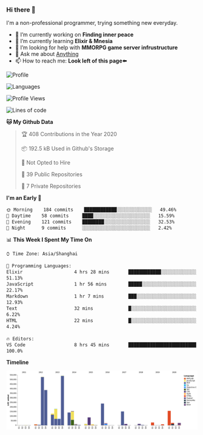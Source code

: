 ### Hi there 👋

I'm a non-professional programmer, trying something new everyday.

<!--
**dyzdyz010/dyzdyz010** is a ✨ _special_ ✨ repository because its `README.md` (this file) appears on your GitHub profile.
-->

- 🔭 I’m currently working on **Finding inner peace**
- 🌱 I’m currently learning **Elixir & Mnesia**
- 🤔 I’m looking for help with **MMORPG game server infrustructure**
- 💬 Ask me about [Anything](https://github.com/dyzdyz010/dyzdyz010/issues)
- 📫 How to reach me: **Look left of this page⬅️**

<!-- - 👯 I’m looking to collaborate on
- 😄 Pronouns: ...
- ⚡ Fun fact: ...
 -->
 
![Profile](https://github-readme-stats.vercel.app/api?username=dyzdyz010&count_private=true&show_icons=true&theme=dracula&include_all_commits=true)

![Languages](https://github-readme-stats.vercel.app/api/top-langs/?username=dyzdyz010&theme=dracula&hide=html,jupyter+notebook&count_private=true&show_icons=true)

<!--START_SECTION:waka-->
![Profile Views](http://img.shields.io/badge/Profile%20Views-4-blue)

![Lines of code](https://img.shields.io/badge/From%20Hello%20World%20I%27ve%20Written-290490%20lines%20of%20code-blue)

**🐱 My Github Data** 

> 🏆 408 Contributions in the Year 2020
 > 
> 📦 192.5 kB Used in Github's Storage 
 > 
> 🚫 Not Opted to Hire
 > 
> 📜 39 Public Repositories 
 > 
> 🔑 7 Private Repositories  

**I'm an Early 🐤** 

```text
🌞 Morning    184 commits    ████████████░░░░░░░░░░░░░   49.46% 
🌆 Daytime    58 commits     ████░░░░░░░░░░░░░░░░░░░░░   15.59% 
🌃 Evening    121 commits    ████████░░░░░░░░░░░░░░░░░   32.53% 
🌙 Night      9 commits      ░░░░░░░░░░░░░░░░░░░░░░░░░   2.42%

```


📊 **This Week I Spent My Time On** 

```text
⌚︎ Time Zone: Asia/Shanghai

💬 Programming Languages: 
Elixir                   4 hrs 28 mins       ████████████░░░░░░░░░░░░░   51.13% 
JavaScript               1 hr 56 mins        █████░░░░░░░░░░░░░░░░░░░░   22.17% 
Markdown                 1 hr 7 mins         ███░░░░░░░░░░░░░░░░░░░░░░   12.93% 
Text                     32 mins             █░░░░░░░░░░░░░░░░░░░░░░░░   6.22% 
HTML                     22 mins             █░░░░░░░░░░░░░░░░░░░░░░░░   4.24%

🔥 Editors: 
VS Code                  8 hrs 45 mins       █████████████████████████   100.0%

```

**Timeline**

![Chart not found](https://raw.githubusercontent.com/dyzdyz010/dyzdyz010/master/charts/bar_graph.png) 


<!--END_SECTION:waka-->

